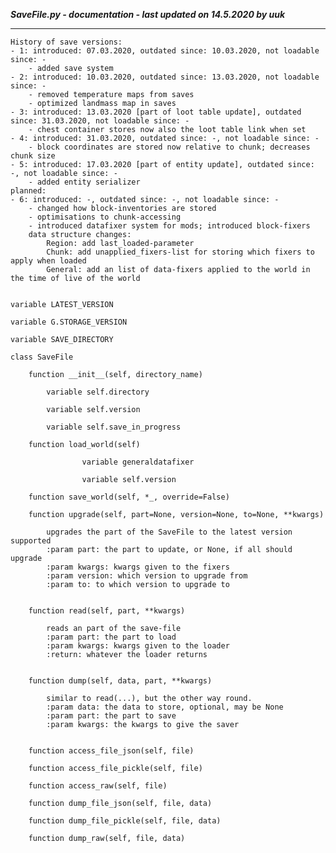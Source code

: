 ***SaveFile.py - documentation - last updated on 14.5.2020 by uuk***
___

    History of save versions:
    - 1: introduced: 07.03.2020, outdated since: 10.03.2020, not loadable since: -
        - added save system
    - 2: introduced: 10.03.2020, outdated since: 13.03.2020, not loadable since: -
        - removed temperature maps from saves
        - optimized landmass map in saves
    - 3: introduced: 13.03.2020 [part of loot table update], outdated since: 31.03.2020, not loadable since: -
        - chest container stores now also the loot table link when set
    - 4: introduced: 31.03.2020, outdated since: -, not loadable since: -
        - block coordinates are stored now relative to chunk; decreases chunk size
    - 5: introduced: 17.03.2020 [part of entity update], outdated since: -, not loadable since: -
        - added entity serializer
    planned:
    - 6: introduced: -, outdated since: -, not loadable since: -
        - changed how block-inventories are stored
        - optimisations to chunk-accessing
        - introduced datafixer system for mods; introduced block-fixers
        data structure changes:
            Region: add last_loaded-parameter
            Chunk: add unapplied_fixers-list for storing which fixers to apply when loaded
            General: add an list of data-fixers applied to the world in the time of live of the world


    variable LATEST_VERSION

    variable G.STORAGE_VERSION

    variable SAVE_DIRECTORY

    class SaveFile

        function __init__(self, directory_name)

            variable self.directory

            variable self.version

            variable self.save_in_progress

        function load_world(self)

                    variable generaldatafixer

                    variable self.version

        function save_world(self, *_, override=False)

        function upgrade(self, part=None, version=None, to=None, **kwargs)
            
            upgrades the part of the SaveFile to the latest version supported
            :param part: the part to update, or None, if all should upgrade
            :param kwargs: kwargs given to the fixers
            :param version: which version to upgrade from
            :param to: to which version to upgrade to


        function read(self, part, **kwargs)
            
            reads an part of the save-file
            :param part: the part to load
            :param kwargs: kwargs given to the loader
            :return: whatever the loader returns


        function dump(self, data, part, **kwargs)
            
            similar to read(...), but the other way round.
            :param data: the data to store, optional, may be None
            :param part: the part to save
            :param kwargs: the kwargs to give the saver


        function access_file_json(self, file)

        function access_file_pickle(self, file)

        function access_raw(self, file)

        function dump_file_json(self, file, data)

        function dump_file_pickle(self, file, data)

        function dump_raw(self, file, data)